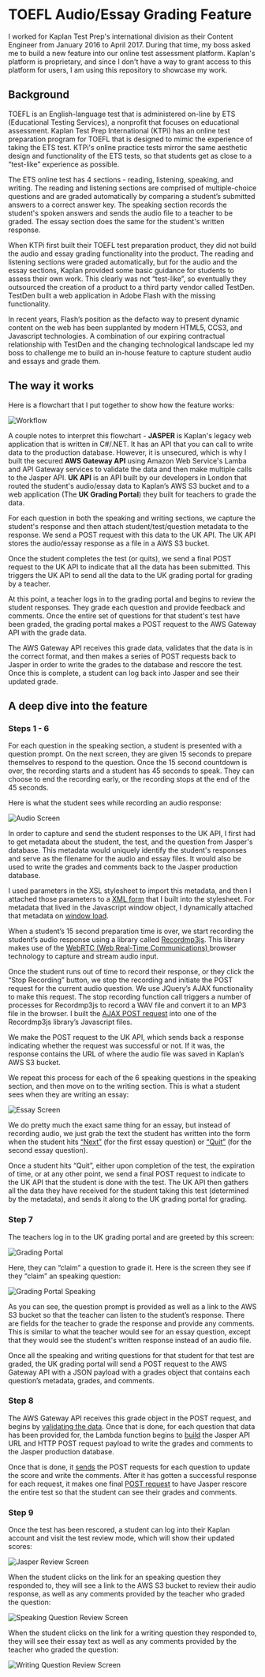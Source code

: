 # TOEFL Audio/Essay Grading Feature

I worked for Kaplan Test Prep's international division as their Content Engineer from January 2016 to April 2017. During that time, my boss asked me to build a new feature into our online test assessment platform. Kaplan's platform is proprietary, and since I don't have a way to grant access to this platform for users, I am using this repository to showcase my work.

## Background

TOEFL is an English-language test that is administered on-line by ETS (Educational Testing Services), a nonprofit that focuses on educational assessment. Kaplan Test Prep International (KTPi) has an online test preparation program for TOEFL that is designed to mimic the experience of taking the ETS test. KTPi's online practice tests mirror the same aesthetic design and functionality of the ETS tests, so that students get as close to a “test-like” experience as possible.

The ETS online test has 4 sections - reading, listening, speaking, and writing. The reading and listening sections are comprised of multiple-choice questions and are graded automatically by comparing a student’s submitted answers to a correct answer key. The speaking section records the student's spoken answers and sends the audio file to a teacher to be graded. The essay section does the same for the student's written response.

When KTPi first built their TOEFL test preparation product, they did not build the audio and essay grading functionality into the product. The reading and listening sections were graded automatically, but for the audio and the essay sections, Kaplan provided some basic guidance for students to assess their own work. This clearly was not “test-like”, so eventually they outsourced the creation of a product to a third party vendor called TestDen. TestDen built a web application in Adobe Flash with the missing functionality.

In recent years, Flash’s position as the defacto way to present dynamic content on the web has been supplanted by modern HTML5, CCS3, and Javascript technologies. A combination of our expiring contractual relationship with TestDen and the changing technological landscape led my boss to challenge me to build an in-house feature to capture student audio and essays and grade them.

## The way it works

Here is a flowchart that I put together to show how the feature works:

![Workflow](https://github.com/ajessee/toefl_audio_essay_feature/blob/master/images/workflow_toefl_feature.png)

A couple notes to interpret this flowchart - **JASPER** is Kaplan's legacy web application that is written in C#/.NET. It has an API that you can call to write data to the production database. However, it is unsecured, which is why I built the secured **AWS Gateway API** using Amazon Web Service's Lamba and API Gateway services to validate the data and then make multiple calls to the Jasper API. **UK API** is an API built by our developers in London that routed the student's audio/essay data to Kaplan’s AWS S3 bucket and to a web application (The **UK Grading Portal**) they built for teachers to grade the data. 

For each question in both the speaking and writing sections, we capture the student's response and then attach student/test/question metadata to the response. We send a POST request with this data to the UK API. The UK API stores the audio/essay response as a file in a AWS S3 bucket.

Once the student completes the test (or quits), we send a final POST request to the UK API to indicate that all the data has been submitted. This triggers the UK API to send all the data to the UK grading portal for grading by a teacher.

At this point, a teacher logs in to the grading portal and begins to review the student responses. They grade each question and provide feedback and comments. Once the entire set of questions for that student's test have been graded, the grading portal makes a POST request to the AWS Gateway API with the grade data.

The AWS Gateway API receives this grade data, validates that the data is in the correct format, and then makes a series of POST requests back to Jasper in order to write the grades to the database and rescore the test. Once this is complete, a student can log back into Jasper and see their updated grade.

## A deep dive into the feature

### Steps 1 - 6

For each question in the speaking section, a student is presented with a question prompt. On the next screen, they are given 15 seconds to prepare themselves to respond to the question. Once the 15 second countdown is over, the recording starts and a student has 45 seconds to speak. They can choose to end the recording early, or the recording stops at the end of the 45 seconds.

Here is what the student sees while recording an audio response:

![Audio Screen](https://github.com/ajessee/toefl_audio_essay_feature/blob/master/images/speaking_screen.png)

In order to capture and send the student responses to the UK API, I first had to get metadata about the student, the test, and the question from Jasper's database. This metadata would uniquely identify the student's responses and serve as the filename for the audio and essay files. It would also be used to write the grades and comments back to the Jasper production database. 

I used parameters in the XSL stylesheet to import this metadata, and then I attached those parameters to a [XML form](https://github.com/ajessee/toefl_audio_essay_feature/blob/master/xsl/IP_interactionControls.xsl#L102 "XML form") that I built into the stylesheet. For metadata that lived in the Javascript window object, I dynamically attached that metadata on [window load](https://github.com/ajessee/toefl_audio_essay_feature/blob/master/xsl/IP_interactionControls.xsl#L188 "window load").

When a student’s 15 second preparation time is over, we start recording the student’s audio response using a library called [Recordmp3js](https://github.com/Audior/Recordmp3js "Recordmp3js"). This library makes use of the [WebRTC (Web Real-Time Communications) ](https://developer.mozilla.org/en-US/docs/Web/API/WebRTC_API "WebRTC (Web Real-Time Communications)") browser technology to capture and stream audio input. 

Once the student runs out of time to record their response, or they click the “Stop Recording” button, we stop the recording and initiate the POST request for the current audio question. We use JQuery’s AJAX functionality to make this request. The stop recording function call triggers a number of processes for Recordmp3js to record a WAV file and convert it to an MP3 file in the browser. I built the [AJAX POST request](https://github.com/ajessee/toefl_audio_essay_feature/blob/master/javascript/recordmp3.js#L217 "AJAX POST request") into one of the Recordmp3js library’s Javascript files.

We make the POST request to the UK API, which sends back a response indicating whether the request was successful or not. If it was, the response contains the URL of where the audio file was saved in Kaplan’s AWS S3 bucket. 

We repeat this process for each of the 6 speaking questions in the speaking section, and then move on to the writing section. This is what a student sees when they are writing an essay:

![Essay Screen](https://github.com/ajessee/toefl_audio_essay_feature/blob/master/images/essay_screen.png)

We do pretty much the exact same thing for an essay, but instead of recording audio, we just grab the text the student has written into the form when the student hits  [“Next”](https://github.com/ajessee/toefl_audio_essay_feature/blob/master/javascript/toeflAudioEssayCapture.js#L3 "Next") (for the first essay question) or [“Quit”](https://github.com/ajessee/toefl_audio_essay_feature/blob/master/javascript/toeflAudioEssayCapture.js#L98 "Quit") (for the second essay question). 

Once a student hits “Quit”, either upon completion of the test, the expiration of time, or at any other point, we send a final POST request to indicate to the UK API that the student is done with the test. The UK API then gathers all the data they have received for the student taking this test (determined by the metadata), and sends it along to the UK grading portal for grading.

### Step 7

The teachers log in to the UK grading portal and are greeted by this screen:

![Grading Portal](https://github.com/ajessee/toefl_audio_essay_feature/blob/master/images/grading_portal_screen.png)

Here, they can “claim” a question to grade it. Here is the screen they see if they “claim” an speaking question:

![Grading Portal Speaking](https://github.com/ajessee/toefl_audio_essay_feature/blob/master/images/review_audio_grading_screen.png)

As you can see, the question prompt is provided as well as a link to the AWS S3 bucket so that the teacher can listen to the student’s response. There are fields for the teacher to grade the response and provide any comments. This is similar to what the teacher would see for an essay question, except that they would see the student's written response instead of an audio file.

Once all the speaking and writing questions for that student for that test are graded, the UK grading portal will send a POST request to the AWS Gateway API with a JSON payload with a grades object that contains each question’s metadata, grades, and comments.

### Step 8

The AWS Gateway API receives this grade object in the POST request, and begins by [validating the data](https://github.com/ajessee/toefl_audio_essay_feature/blob/master/aws_api/gradingAPI.js#L14 "validating the data"). Once that is done, for each question that data has been provided for, the Lambda function begins to [build](https://github.com/ajessee/toefl_audio_essay_feature/blob/master/aws_api/gradingAPI.js#L26 "build") the Jasper API URL and HTTP POST request payload to write the grades and comments to the Jasper production database. 

Once that is done, it [sends](https://github.com/ajessee/toefl_audio_essay_feature/blob/master/aws_api/gradingAPI.js#L66 "sends")  the POST requests for each question to update the score and write the comments. After it has gotten a successful response for each request, it makes one final [POST request](https://github.com/ajessee/toefl_audio_essay_feature/blob/master/aws_api/gradingAPI.js#L120 "POST request") to have Jasper rescore the entire test so that the student can see their grades and comments.

### Step 9

Once the test has been rescored, a student can log into their Kaplan account and visit the test review mode, which will show their updated scores:

![Jasper Review Screen](https://github.com/ajessee/toefl_audio_essay_feature/blob/master/images/review_score_screen.png)

When the student clicks on the link for an speaking question they responded to, they will see a link to the AWS S3 bucket to review their audio response, as well as any comments provided by the teacher who graded the question:

![Speaking Question Review Screen](https://github.com/ajessee/toefl_audio_essay_feature/blob/master/images/review_audio_screen.png)

When the student clicks on the link for a writing question they responded to, they will see their essay text as well as any comments provided by the teacher who graded the question:

![Writing Question Review Screen](https://github.com/ajessee/toefl_audio_essay_feature/blob/master/images/review_essay_screen.png)

